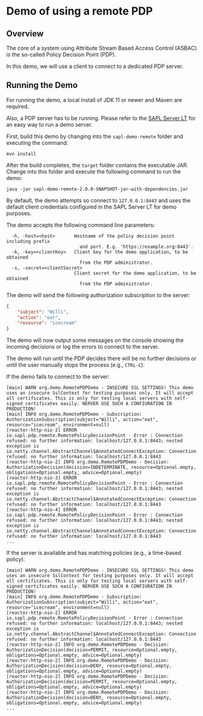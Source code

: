 # Demo of using a remote PDP

## Overview

The core of a system using Attribute Stream Based Access Control (ASBAC) is the so-called Policy Decision Point (PDP).

In this demo, we will use a client to connect to a dedicated PDP server.

## Running the Demo

For running the demo, a local install of JDK 11 or newer and Maven are required.

Also, a PDP server has to be running. Please refer to the [SAPL Server LT](https://github.com/heutelbeck/sapl-policy-engine/blob/master/sapl-server-lt/README.md) for an easy way to run a demo server.

First, build this demo by changing into the `sapl-demo-remote` folder and executing the command:

```
mvn install
```

After the build completes, the `target` folder contains the executable JAR.
Change into this folder and execute the following command to run the demo:

```
java -jar sapl-demo-remote-2.0.0-SNAPSHOT-jar-with-dependencies.jar
```

By default, the demo attempts so connect to `127.0.0.1:8443` and uses the default client 
credentials configured in the SAPL Server LT for demo purposes.

The demo accepts the following command line parameters:

```
  -h, -host=<host>       Hostname of the policy decision point including prefix
                           and port. E.g. 'https://example.org:8443'.
  -k, -key=<clientKey>   Client key for the demo application, to be obtained
                           from the PDP administrator.
  -s, -secret=<clientSecret>
                         Client secret for the demo application, to be obtained
                           from the PDP administrator.
```

The demo will send the following authorization subscription to the server:

```json
{
	"subject": "Willi",
	"action": "eat",
	"resource": "icecream"
}
```

The demo will now output some messages on the console showing the incoming decisions or log the errors to connect to the server.

The demo will run until the PDP decides there will be no further decisions or until the user manually stops the process (e.g., `CTRL-C`).

If the demo fails to connect to the server:

```
[main] WARN org.demo.RemotePDPDemo - INSECURE SSL SETTINGS! This demo uses an insecure SslContext for testing purposes only. It will accept all certificates. This is only for testing local servers with self-signed certificates easily. NERVER USE SUCH A CONFIURATION IN PRODUCTION!
[main] INFO org.demo.RemotePDPDemo - Subscription: AuthorizationSubscription(subject="Willi", action="eat", resource="icecream", environment=null)
[reactor-http-nio-2] ERROR io.sapl.pdp.remote.RemotePolicyDecisionPoint - Error : Connection refused: no further information: localhost/127.0.0.1:8443; nested exception is io.netty.channel.AbstractChannel$AnnotatedConnectException: Connection refused: no further information: localhost/127.0.0.1:8443
[reactor-http-nio-2] INFO org.demo.RemotePDPDemo - Decision: AuthorizationDecision(decision=INDETERMINATE, resource=Optional.empty, obligations=Optional.empty, advice=Optional.empty)
[reactor-http-nio-3] ERROR io.sapl.pdp.remote.RemotePolicyDecisionPoint - Error : Connection refused: no further information: localhost/127.0.0.1:8443; nested exception is io.netty.channel.AbstractChannel$AnnotatedConnectException: Connection refused: no further information: localhost/127.0.0.1:8443
[reactor-http-nio-4] ERROR io.sapl.pdp.remote.RemotePolicyDecisionPoint - Error : Connection refused: no further information: localhost/127.0.0.1:8443; nested exception is io.netty.channel.AbstractChannel$AnnotatedConnectException: Connection refused: no further information: localhost/127.0.0.1:8443
...
```

If the server is available and has matching policies (e.g., a time-based policy):

```
[main] WARN org.demo.RemotePDPDemo - INSECURE SSL SETTINGS! This demo uses an insecure SslContext for testing purposes only. It will accept all certificates. This is only for testing local servers with self-signed certificates easily. NERVER USE SUCH A CONFIURATION IN PRODUCTION!
[main] INFO org.demo.RemotePDPDemo - Subscription: AuthorizationSubscription(subject="Willi", action="eat", resource="icecream", environment=null)
[reactor-http-nio-2] ERROR io.sapl.pdp.remote.RemotePolicyDecisionPoint - Error : Connection refused: no further information: localhost/127.0.0.1:8443; nested exception is io.netty.channel.AbstractChannel$AnnotatedConnectException: Connection refused: no further information: localhost/127.0.0.1:8443
[reactor-http-nio-2] INFO org.demo.RemotePDPDemo - Decision: AuthorizationDecision(decision=PERMIT, resource=Optional.empty, obligations=Optional.empty, advice=Optional.empty)
[reactor-http-nio-2] INFO org.demo.RemotePDPDemo - Decision: AuthorizationDecision(decision=DENY, resource=Optional.empty, obligations=Optional.empty, advice=Optional.empty)
[reactor-http-nio-2] INFO org.demo.RemotePDPDemo - Decision: AuthorizationDecision(decision=PERMIT, resource=Optional.empty, obligations=Optional.empty, advice=Optional.empty)
[reactor-http-nio-2] INFO org.demo.RemotePDPDemo - Decision: AuthorizationDecision(decision=DENY, resource=Optional.empty, obligations=Optional.empty, advice=Optional.empty)
...
```
